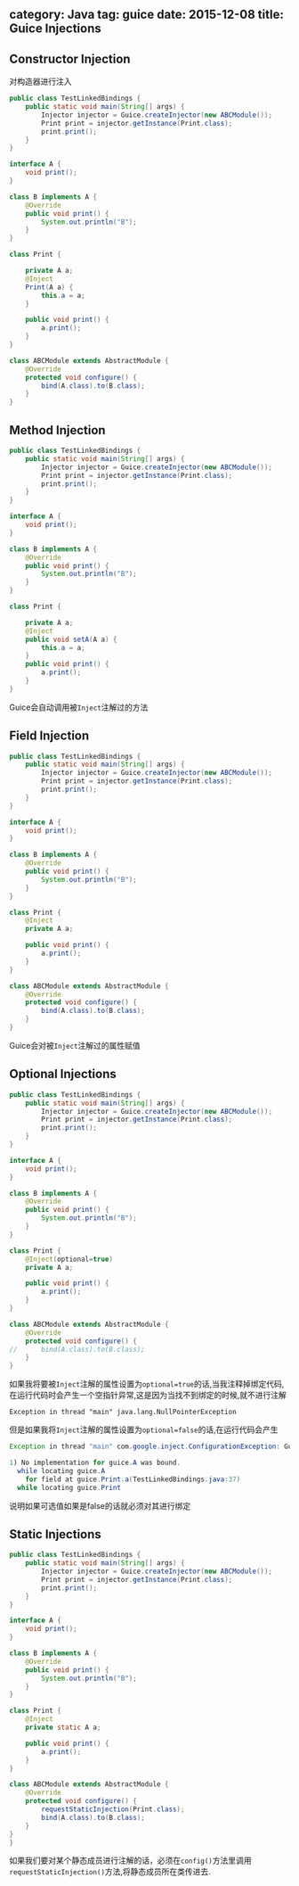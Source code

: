 category: Java
tag: guice
date: 2015-12-08
title: Guice Injections
---
## Constructor Injection
对构造器进行注入
```java
public class TestLinkedBindings {
	public static void main(String[] args) {
		Injector injector = Guice.createInjector(new ABCModule());
		Print print = injector.getInstance(Print.class);
		print.print();
	}
}

interface A {
	void print();
}

class B implements A {
	@Override
	public void print() {
		System.out.println("B");
	}
}

class Print {

	private A a;
	@Inject
	Print(A a) {
		this.a = a;
	}

	public void print() {
		a.print();
	}
}

class ABCModule extends AbstractModule {
	@Override
	protected void configure() {
		bind(A.class).to(B.class);
	}
}
```

## Method Injection
```java
public class TestLinkedBindings {
	public static void main(String[] args) {
		Injector injector = Guice.createInjector(new ABCModule());
		Print print = injector.getInstance(Print.class);
		print.print();
	}
}

interface A {
	void print();
}

class B implements A {
	@Override
	public void print() {
		System.out.println("B");
	}
}

class Print {

	private A a;
	@Inject
	public void setA(A a) {
		this.a = a;
	}
	public void print() {
		a.print();
	}
}
```
Guice会自动调用被`Inject`注解过的方法

## Field Injection
```java
public class TestLinkedBindings {
	public static void main(String[] args) {
		Injector injector = Guice.createInjector(new ABCModule());
		Print print = injector.getInstance(Print.class);
		print.print();
	}
}

interface A {
	void print();
}

class B implements A {
	@Override
	public void print() {
		System.out.println("B");
	}
}

class Print {
	@Inject
	private A a;

	public void print() {
		a.print();
	}
}

class ABCModule extends AbstractModule {
	@Override
	protected void configure() {
		bind(A.class).to(B.class);
	}
}
```
Guice会对被`Inject`注解过的属性赋值

## Optional Injections
```java
public class TestLinkedBindings {
	public static void main(String[] args) {
		Injector injector = Guice.createInjector(new ABCModule());
		Print print = injector.getInstance(Print.class);
		print.print();
	}
}

interface A {
	void print();
}

class B implements A {
	@Override
	public void print() {
		System.out.println("B");
	}
}

class Print {
	@Inject(optional=true)
	private A a;

	public void print() {
		a.print();
	}
}

class ABCModule extends AbstractModule {
	@Override
	protected void configure() {
//		bind(A.class).to(B.class);
	}
}
```
如果我将要被`Inject`注解的属性设置为`optional=true`的话,当我注释掉绑定代码,在运行代码时会产生一个空指针异常,这是因为当找不到绑定的时候,就不进行注解
```
Exception in thread "main" java.lang.NullPointerException
```
但是如果我将`Inject`注解的属性设置为`optional=false`的话,在运行代码会产生
```java
Exception in thread "main" com.google.inject.ConfigurationException: Guice configuration errors:

1) No implementation for guice.A was bound.
  while locating guice.A
    for field at guice.Print.a(TestLinkedBindings.java:37)
  while locating guice.Print
```
说明如果可选值如果是false的话就必须对其进行绑定

## Static Injections
```java
public class TestLinkedBindings {
	public static void main(String[] args) {
		Injector injector = Guice.createInjector(new ABCModule());
		Print print = injector.getInstance(Print.class);
		print.print();
	}
}

interface A {
	void print();
}

class B implements A {
	@Override
	public void print() {
		System.out.println("B");
	}
}

class Print {
	@Inject
	private static A a;

	public void print() {
		a.print();
	}
}

class ABCModule extends AbstractModule {
	@Override
	protected void configure() {
		requestStaticInjection(Print.class);
		bind(A.class).to(B.class);
	}
}
}
```
如果我们要对某个静态成员进行注解的话，必须在`config()`方法里调用`requestStaticInjection()`方法,将静态成员所在类传进去.